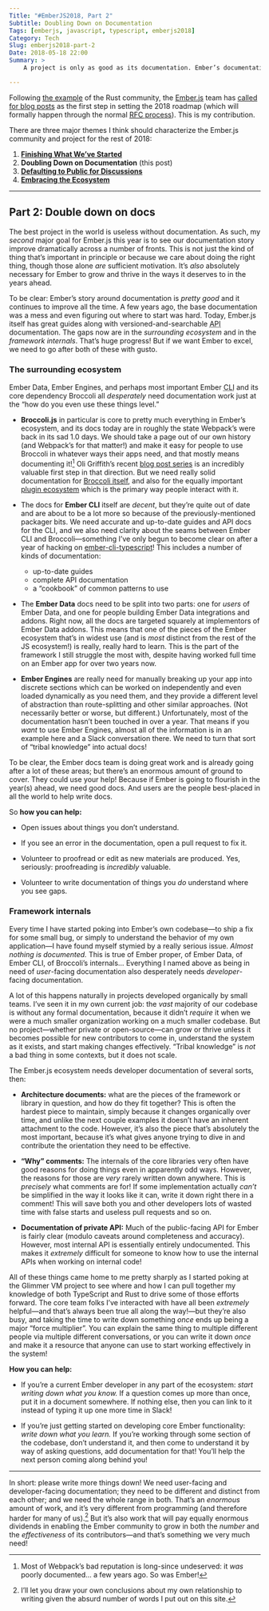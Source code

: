 ```yaml
---
Title: "#EmberJS2018, Part 2"
Subtitle: Doubling Down on Documentation
Tags: [emberjs, javascript, typescript, emberjs2018]
Category: Tech
Slug: emberjs2018-part-2
Date: 2018-05-18 22:00
Summary: >
    A project is only as good as its documentation. Ember’s documentation has come a long way… but it still has a long way to go, and it's essential for helping Ember thrive.

---
```


Following [the example](https://blog.rust-lang.org/2018/01/03/new-years-rust-a-call-for-community-blogposts.html) of the Rust community, the [Ember.js](https://emberjs.com) team has [called for blog posts](https://emberjs.com/blog/2018/05/02/ember-2018-roadmap-call-for-posts.html "Ember's 2018 Roadmap: A Call for Blog Posts") as the first step in setting the 2018 roadmap (which will formally happen through the normal [<abbr title="Request for Comments">RFC</abbr> process](https://github.com/emberjs/rfcs)). This is my contribution.

There are three major themes I think should characterize the Ember.js community and project for the rest of 2018:

1. [**Finishing What We’ve Started**](http://www.chriskrycho.com/2018/emberjs2018-part-1.html)
2. **Doubling Down on Documentation** (this post)
3. [**Defaulting to Public for Discussions**](http://www.chriskrycho.com/2018/emberjs2018-part-3.html)
4. [**Embracing the Ecosystem**](https://www.chriskrycho.com/2018/emberjs2018-part-4.html)

----

## Part 2: Double down on docs

The best project in the world is useless without documentation. As such, my *second* major goal for Ember.js this year is to see our documentation story improve dramatically across a number of fronts. This is not just the kind of thing that’s important in principle or because we care about doing the right thing, though those alone *are* sufficient motivation. It’s *also* absolutely necessary for Ember to grow and thrive in the ways it deserves to in the years ahead.

To be clear: Ember’s story around documentation is *pretty good* and it continues to improve all the time. A few years ago, the base documentation was a mess and even figuring out where to start was hard. Today, Ember.js itself has great guides along with versioned-and-searchable <abbr title="application programming interface">API</abbr> documentation. The gaps now are in the *surrounding ecosystem* and in the *framework internals*. That’s huge progress! But if we want Ember to excel, we need to go after both of these with gusto.

### The surrounding ecosystem

Ember Data, Ember Engines, and perhaps most important Ember <abbr title="command line interface">CLI</abbr> and its core dependency Broccoli all *desperately* need documentation work just at the “how do you even use these things level.”

- **Broccoli.js** in particular is core to pretty much everything in Ember’s ecosystem, and its docs today are in roughly the state Webpack’s were back in its sad 1.0 days. We should take a page out of our own history (and Webpack’s for that matter!) and make it  easy for people to use Broccoli in whatever ways their apps need, and that mostly means documenting it![^1] Oli Griffith’s recent [blog post series](http://www.oligriffiths.com/broccolijs/) is an incredibly valuable first step in that direction. But we need really solid documentation for [Broccoli itself](http://broccolijs.com), and also for the equally important [plugin ecosystem](https://www.npmjs.com/search?q=keywords:broccoli-plugin) which is the primary way people interact with it.

- The docs for **Ember <abbr>CLI</abbr>** itself are *decent*, but they’re quite out of date and are about to be a lot more so because of the previously-mentioned packager bits. We need accurate and up-to-date guides and <abbr>API</abbr> docs for the <abbr>CLI</abbr>, and we also need clarity about the seams between Ember <abbr>CLI</abbr> and Broccoli—something I’ve only begun to become clear on after a year of hacking on [ember-cli-typescript](https://github.com/typed-ember/ember-cli-typescript)! This includes a number of kinds of documentation:
    - up-to-date guides
    - complete <abbr>API</abbr> documentation
    - a “cookbook” of common patterns to use

- The **Ember Data** docs need to be split into two parts: one for *users* of Ember Data, and one for people building Ember Data integrations and addons. Right now, all the docs are targeted squarely at implementors of Ember Data addons. This means that one of the pieces of the Ember ecosystem that’s in widest use (and is *most* distinct from the rest of the JS ecosystem!) is really, really hard to learn. This is the part of the framework I still struggle the most with, despite having worked full time on an Ember app for over two years now.

- **Ember Engines** are really need for manually breaking up your app into discrete sections which can be worked on independently and even loaded dynamically as you need them, and they provide a different level of abstraction than route-splitting and other similar approaches. (Not necessarily better or worse, but different.) Unfortunately, most of the documentation hasn’t been touched in over a year. That means if you *want* to use Ember Engines, almost all of the information is in an example here and a Slack conversation there. We need to turn that sort of “tribal knowledge” into actual docs!

To be clear, the Ember docs team is doing great work and is already going after a lot of these areas; but there’s an enormous amount of ground to cover. They could use your help! Because if Ember is going to flourish in the year(s) ahead, we need good docs. And users are the people best-placed in all the world to help write docs.

So **how you can help:**

- Open issues about things you don’t understand.

- If you see an error in the documentation, open a pull request to fix it.

- Volunteer to proofread or edit as new materials are produced. Yes, seriously: proofreading is *incredibly* valuable.

- Volunteer to write documentation of things you *do* understand where you see gaps.

### Framework internals

Every time I have started poking into Ember’s own codebase—to ship a fix for some small bug, or simply to understand the behavior of my own application—I have found myself stymied by a really serious issue. *Almost nothing is documented.* This is true of Ember proper, of Ember Data, of Ember <abbr>CLI</abbr>, of Broccoli’s internals… Everything I named above as being in need of *user*-facing documentation also desperately needs *developer*-facing documentation.

A lot of this happens naturally in projects developed organically by small teams. I’ve seen it in my own current job: the *vast* majority of our codebase is without any formal documentation, because it didn’t *require* it when we were a much smaller organization working on a much smaller codebase. But no project—whether private or open-source—can grow or thrive unless it becomes possible for new contributors to come in, understand the system as it exists, and start making changes effectively. “Tribal knowledge” is *not* a bad thing in some contexts, but it does not scale.

The Ember.js ecosystem needs developer documentation of several sorts, then:

- **Architecture documents:** what are the pieces of the framework or library in question, and how do they fit together? This is often the hardest piece to maintain, simply because it changes organically over time, and unlike the next couple examples it doesn’t have an inherent attachment to the code. However, it’s also the piece that’s absolutely the most important, because it’s what gives anyone trying to dive in and contribute the orientation they need to be effective.

- **“Why” comments:** The internals of the core libraries very often have good reasons for doing things even in apparently odd ways. However, the reasons for those are *very* rarely written down anywhere. This is *precisely* what comments are for! If some implementation actually *can’t* be simplified in the way it looks like it can, write it down right there in a comment! This will save both you and other developers lots of wasted time with false starts and useless pull requests and so on.

- **Documentation of private <abbr>API</abbr>:** Much of the public-facing <abbr>API</abbr> for Ember is fairly clear (modulo caveats around completeness and accuracy). However, most internal <abbr>API</abbr> is essentially entirely undocumented. This makes it *extremely* difficult for someone to know how to use the internal <abbr>API</abbr>s when working on internal code!

All of these things came home to me pretty sharply as I started poking at the Glimmer VM project to see where and how I can pull together my knowledge of both TypeScript and Rust to drive some of those efforts forward. The core team folks I’ve interacted with have all been *extremely* helpful—and that’s always been true all along the way!—but they’re also busy, and taking the time to write down something *once* ends up being a major “force multiplier”. You can explain the same thing to multiple different people via multiple different conversations, or you can write it down *once* and make it a resource that anyone can use to start working effectively in the system!

**How you can help:**

- If you’re a current Ember developer in any part of the ecosystem: *start writing down what you know.* If a question comes up more than once, put it in a document somewhere. If nothing else, then you can link to it instead of typing it up one more time in Slack!

- If you’re just getting started on developing core Ember functionality: *write down what you learn.* If you’re working through some section of the codebase, don’t understand it, and then come to understand it by way of asking questions, add documentation for that! You’ll help the next person coming along behind you!

----

In short: please write more things down! We need user-facing and developer-facing documentation; they need to be different and distinct from each other; and we need the whole range in both. That’s an *enormous* amount of work, and it’s very different from programming (and therefore harder for many of us).[^2]  But it’s also work that will pay equally enormous dividends in enabling the Ember community to grow in both the *number* and the *effectiveness* of its contributors—and that’s something we very much need!

[^1]:   Most of Webpack’s bad reputation is long-since undeserved: it *was* poorly documented… a few years ago. So was Ember!

[^2]:   I’ll let you draw your own conclusions about my own relationship to writing given the absurd number of words I put out on this site.

